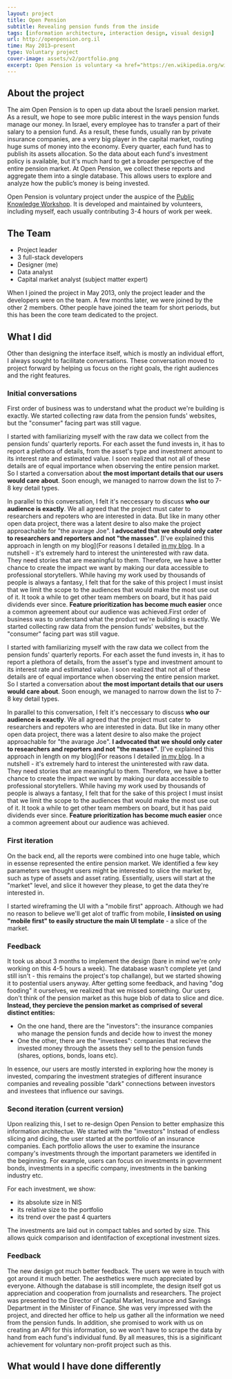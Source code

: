 ```yaml
---
layout: project
title: Open Pension
subtitle: Revealing pension funds from the inside
tags: [information architecture, interaction design, visual design]
url: http://openpension.org.il
time: May 2013—present
type: Voluntary project
cover-image: assets/v2/portfolio.png
excerpt: Open Pension is voluntary <a href="https://en.wikipedia.org/wiki/Open_data">open data</a> project, aimed at to open up data about the Israeli pension market. My job was (and still is) to convert this abstract project goal into a useful product. I joined the project on May 2013. We're a team of 7 volunteers, usually contributing several hours a week to the project. While the project is still under development, it has already garnared the attention and co-operation of both the press and the Ministary of Finance.
---
```


About the project
-----------------
The aim Open Pension is to open up data about the Israeli pension market. As a result, we hope to see more public interest in the ways pension funds manage our money. In Israel, every employee has to transfer a part of their salary to a pension fund. As a result, these funds, usually ran by private insurance companies, are a very big player in the capital market, routing huge sums of money into the economy. Every quarter, each fund has to publish its assets allocation. So the data about each fund's investment policy is available, but it's much hard to get a broader perspective of the entire pension market. At Open Pension, we collect these reports and aggregate them into a single database. This allows users to explore and analyze how the public’s money is being invested.

Open Pension is voluntary project under the auspice of the [Public Knowledge Workshop](http://www.hasadna.org.il/). It is developed and maintained by volunteers, including myself, each usually contributing 3-4 hours of work per week.

The Team
--------
- Project leader
- 3 full-stack developers
- Designer (me)
- Data analyst
- Capital market analyst (subject matter expert)

When I joined the project in May 2013, only the project leader and the developers were on the team. A few months later, we were joined by the other 2 members. Other people have joined the team for short periods, but this has been the core team dedicated to the project.

What I did
----------
Other than designing the interface itself, which is mostly an individual effort, I always sought to facilitate conversations. These conversation moved to project forward by helping us focus on the right goals, the right audiences and the right features.

### Initial conversations
First order of business was to understand what the product we're building is exactly. We started collecting raw data from the pension funds' websites, but the "consumer" facing part was still vague.

I started with familiarizing myself with the raw data we collect from the pension funds' quarterly reports. For each asset the fund invests in, it has to report a plethora of details, from the asset's type and investment amount to its interest rate and estimated value. I soon realized that not all of these details are of equal importance when observing the entire pension market. So I started a conversation about **the most important details that our users would care about**. Soon enough, we managed to narrow down the list to 7-8 key detail types.

In parallel to this conversation, I felt it's neccessary to discuss **who our audience is exactly**. We all agreed that the project must cater to researchers and repoters who are interested in data. But like in many other open data project, there was a latent desire to also make the project approachable for "the avarage Joe". **I advocated that we should only cater to researchers and reporters and not "the masses"**. [I've explained this approach in length on my blog](For reasons I detailed [in my blog](https://medium.com/social-commentary/the-open-data-hubris-70d12be222e0). In a nutshell - it's extremely hard to interest the uninterested with raw data. They need stories that are meaningful to them. Therefore, we have a better chance to create the impact we want by making our data accessible to professional storytellers. While having my work used by thousands of people is always a fantasy, I felt that for the sake of this project I must insist that we limit the scope to the audiences that would make the most use out of it. It took a while to get other team members on board, but it has paid dividends ever since. **Feature prioritization has become much easier** once a common agreement about our audience was achieved.First order of business was to understand what the product we're building is exactly. We started collecting raw data from the pension funds' websites, but the "consumer" facing part was still vague.

I started with familiarizing myself with the raw data we collect from the pension funds' quarterly reports. For each asset the fund invests in, it has to report a plethora of details, from the asset's type and investment amount to its interest rate and estimated value. I soon realized that not all of these details are of equal importance when observing the entire pension market. So I started a conversation about **the most important details that our users would care about**. Soon enough, we managed to narrow down the list to 7-8 key detail types.

In parallel to this conversation, I felt it's neccessary to discuss **who our audience is exactly**. We all agreed that the project must cater to researchers and repoters who are interested in data. But like in many other open data project, there was a latent desire to also make the project approachable for "the avarage Joe". **I advocated that we should only cater to researchers and reporters and not "the masses"**. [I've explained this approach in length on my blog](For reasons I detailed [in my blog](https://medium.com/social-commentary/the-open-data-hubris-70d12be222e0). In a nutshell - it's extremely hard to interest the uninterested with raw data. They need stories that are meaningful to them. Therefore, we have a better chance to create the impact we want by making our data accessible to professional storytellers. While having my work used by thousands of people is always a fantasy, I felt that for the sake of this project I must insist that we limit the scope to the audiences that would make the most use out of it. It took a while to get other team members on board, but it has paid dividends ever since. **Feature prioritization has become much easier** once a common agreement about our audience was achieved.

### First iteration
On the back end, all the reports were combined into one huge table, which in essense represented the entire pension market. We identified a few key parameters we thought users might be interested to slice the market by, such as type of assets and asset rating. Essentially, users will start at the "market" level, and slice it however they please, to get the data they're interested in.

I started wireframing the UI with a "mobile first" approach. Although we had no reason to believe we'll get alot of traffic from mobile, **I insisted on using "mobile first" to easily structure the main UI template** - a slice of the market.

### Feedback
It took us about 3 months to implement the design (bare in mind we're only working on this 4-5 hours a week). The database wasn't complete yet (and still isn't - this remains the project's top challange), but we started showing it to postential users anyway. After getting some feedback, and having "dog fooding" it ourselves, we realized that we missed something. Our users don't think of the pension market as this huge blob of data to slice and dice. **Instead, they percieve the pension market as comprised of several distinct entities:**

* On the one hand, there are the "investors": the insurance companies who manage the pension funds and decide how to invest the money
* One the other, there are the "investees": companies that recieve the invested money through the assets they sell to the pension funds (shares, options, bonds, loans etc).

In essence, our users are mostly intersted in exploring how the money is invested, comparing the investment strategies of different insurance companies and revealing possible "dark" connections between investors and investees that influence our savings.

### Second iteration (current version)
Upon realizing this, I set to re-design Open Pension to better emphasize this information architectue. We started with the "investors" Instead of endless slicing and dicing, the user started at the portfolio of an insurance companies. Each portfolio allows the user to examine the insurance company's investments through the important parameters we identifed in the beginning. For example, users can focus on investments in government bonds, investments in a specific company, investments in the banking industry etc.

For each investment, we show:

* its absolute size in NIS
* its relative size to the portfolio
* its trend over the past 4 quarters

The investments are laid out in compact tables and sorted by size. This allows quick comparison and identifaction of exceptional investment sizes.

### Feedback
The new design got much better feedback. The users we were in touch with got around it much better. The aesthetics were much appreciated by everyone. Although the database is still incomplete, the design itself got us appreciation and cooperation from journalists and researchers. The project was presented to the Director of Capital Market, Insurance and Savings Department in the Minister of Finance. She was very impressed with the project, and directed her office to help us gather all the information we need from the pension funds. In addition, she promised to work with us on creating an API for this information, so we won't have to scrape the data by hand from each fund's individual fund. By all measures, this is a siginificant achievement for voluntary non-profit project such as this.

What would I have done differently
----------------------------------
